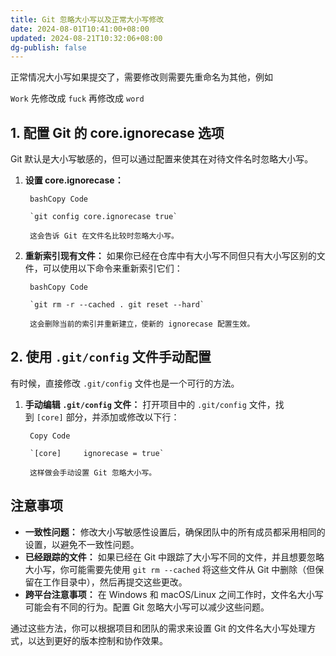 ```yaml
---
title: Git 忽略大小写以及正常大小写修改
date: 2024-08-01T10:41:00+08:00
updated: 2024-08-21T10:32:06+08:00
dg-publish: false
---
```


正常情况大小写如果提交了，需要修改则需要先重命名为其他，例如

`Work` 先修改成 `fuck` 再修改成 `word`

## 1. 配置 Git 的 core.ignorecase 选项

Git 默认是大小写敏感的，但可以通过配置来使其在对待文件名时忽略大小写。

1. **设置 core.ignorecase：**

		bashCopy Code
		
		`git config core.ignorecase true`
		
		这会告诉 Git 在文件名比较时忽略大小写。
		
2. **重新索引现有文件：** 如果你已经在仓库中有大小写不同但只有大小写区别的文件，可以使用以下命令来重新索引它们：

		bashCopy Code
		
		`git rm -r --cached . git reset --hard`
		
		这会删除当前的索引并重新建立，使新的 ignorecase 配置生效。

## 2. 使用 `.git/config` 文件手动配置

有时候，直接修改 `.git/config` 文件也是一个可行的方法。

1. **手动编辑 `.git/config` 文件：** 打开项目中的 `.git/config` 文件，找到 `[core]` 部分，并添加或修改以下行：

		Copy Code
		
		`[core]     ignorecase = true`
		
		这样做会手动设置 Git 忽略大小写。

## 注意事项

- **一致性问题：** 修改大小写敏感性设置后，确保团队中的所有成员都采用相同的设置，以避免不一致性问题。
- **已经跟踪的文件：** 如果已经在 Git 中跟踪了大小写不同的文件，并且想要忽略大小写，你可能需要先使用 `git rm --cached` 将这些文件从 Git 中删除（但保留在工作目录中），然后再提交这些更改。
- **跨平台注意事项：** 在 Windows 和 macOS/Linux 之间工作时，文件名大小写可能会有不同的行为。配置 Git 忽略大小写可以减少这些问题。

通过这些方法，你可以根据项目和团队的需求来设置 Git 的文件名大小写处理方式，以达到更好的版本控制和协作效果。
